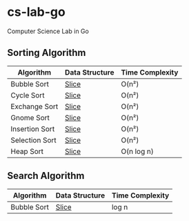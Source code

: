 # cs-lab-go
Computer Science Lab in Go

## Sorting Algorithm

| Algorithm      | Data Structure                            | Time Complexity |
|----------------|-------------------------------------------|-----------------|
| Bubble Sort    | [Slice](pkg/data/array/bubble_sort.go)    | O(n²)           |
| Cycle Sort     | [Slice](pkg/data/array/cycle_sort.go)     | O(n²)           |
| Exchange Sort  | [Slice](pkg/data/array/cycle_sort.go)     | O(n²)           |
| Gnome Sort     | [Slice](pkg/data/array/gnome_sort.go)     | O(n²)           |
| Insertion Sort | [Slice](pkg/data/array/insertion_sort.go) | O(n²)           |
| Selection Sort | [Slice](pkg/data/array/selection_sort.go) | O(n²)           |
| Heap Sort      | [Slice](pkg/data/array/heap_sort.go)      | O(n log n)      |

## Search Algorithm

| Algorithm      | Data Structure                           | Time Complexity |
|----------------|------------------------------------------|-----------------|
| Bubble Sort    | [Slice](pkg/data/array/binary_search.go) | log n           |